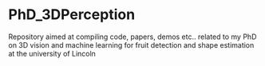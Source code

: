 # PhD_3DPerception
Repository aimed at compiling code, papers, demos etc.. related to my PhD on 3D vision and machine learning for fruit detection and shape estimation at the university of Lincoln
